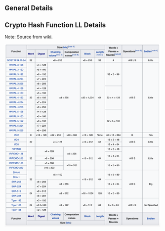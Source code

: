 ## General Details

## Crypto Hash Function LL Details
Note: Source from wiki.

![Crypto Hash Function LL Details](images/crypto-hash-ll-details.png)
